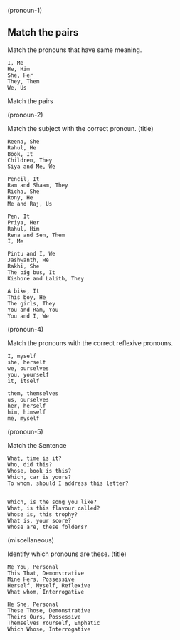 (pronoun-1)

## Match the pairs

Match the pronouns that have same meaning.

```
I, Me
He, Him
She, Her
They, Them
We, Us
```

Match the pairs

(pronoun-2)

Match the subject with the correct pronoun. (title)

```
Reena, She
Rahul, He
Book, It
Children, They
Siya and Me, We
```

```
Pencil, It
Ram and Shaam, They
Richa, She
Rony, He
Me and Raj, Us
```

```
Pen, It
Priya, Her
Rahul, Him
Rena and Sen, Them
I, Me
```

```
Pintu and I, We
Jashwanth, He
Rakhi, She
The big bus, It
Kishore and Lalith, They
```

```
A bike, It
This boy, He
The girls, They
You and Ram, You
You and I, We
```

(pronoun-4)

Match the pronouns with the correct reflexive pronouns.

```
I, myself
she, herself
we, ourselves
you, yourself
it, itself

them, themselves
us, ourselves
her, herself
him, himself
me, myself

```

(pronoun-5)

Match the Sentence

```
What, time is it?
Who, did this?
Whose, book is this?
Which, car is yours?
To whom, should I address this letter?


Which, is the song you like?
What, is this flavour called?
Whose is, this trophy?
What is, your score?
Whose are, these folders?
```

(miscellaneous)

Identify which pronouns are these. (title)

```
Me You, Personal
This That, Demonstrative
Mine Hers, Possessive
Herself, Myself, Reflexive
What whom, Interrogative

He She, Personal
These Those, Demonstrative
Theirs Ours, Possessive
Themselves Yourself, Emphatic
Which Whose, Interrogative
```
